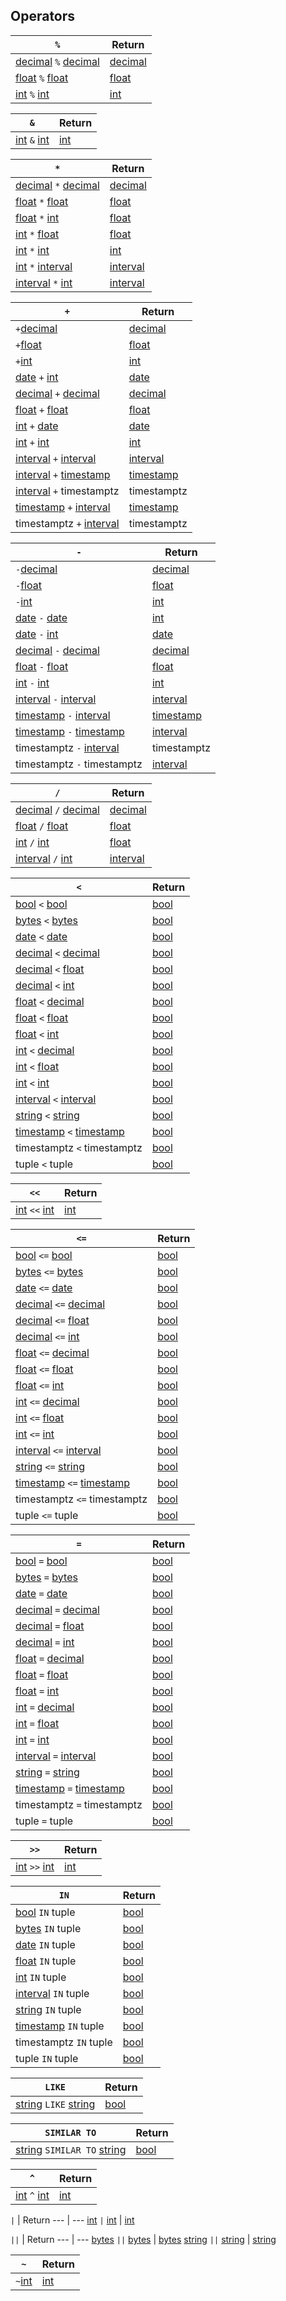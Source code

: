 ## Operators

`%` | Return
--- | ---
[decimal](decimal.html) `%` [decimal](decimal.html) | [decimal](decimal.html)
[float](float.html) `%` [float](float.html) | [float](float.html)
[int](int.html) `%` [int](int.html) | [int](int.html)

`&` | Return
--- | ---
[int](int.html) `&` [int](int.html) | [int](int.html)

`*` | Return
--- | ---
[decimal](decimal.html) `*` [decimal](decimal.html) | [decimal](decimal.html)
[float](float.html) `*` [float](float.html) | [float](float.html)
[float](float.html) `*` [int](int.html) | [float](float.html)
[int](int.html) `*` [float](float.html) | [float](float.html)
[int](int.html) `*` [int](int.html) | [int](int.html)
[int](int.html) `*` [interval](interval.html) | [interval](interval.html)
[interval](interval.html) `*` [int](int.html) | [interval](interval.html)

`+` | Return
--- | ---
`+`[decimal](decimal.html) | [decimal](decimal.html)
`+`[float](float.html) | [float](float.html)
`+`[int](int.html) | [int](int.html)
[date](date.html) `+` [int](int.html) | [date](date.html)
[decimal](decimal.html) `+` [decimal](decimal.html) | [decimal](decimal.html)
[float](float.html) `+` [float](float.html) | [float](float.html)
[int](int.html) `+` [date](date.html) | [date](date.html)
[int](int.html) `+` [int](int.html) | [int](int.html)
[interval](interval.html) `+` [interval](interval.html) | [interval](interval.html)
[interval](interval.html) `+` [timestamp](timestamp.html) | [timestamp](timestamp.html)
[interval](interval.html) `+` timestamptz | timestamptz
[timestamp](timestamp.html) `+` [interval](interval.html) | [timestamp](timestamp.html)
timestamptz `+` [interval](interval.html) | timestamptz

`-` | Return
--- | ---
`-`[decimal](decimal.html) | [decimal](decimal.html)
`-`[float](float.html) | [float](float.html)
`-`[int](int.html) | [int](int.html)
[date](date.html) `-` [date](date.html) | [int](int.html)
[date](date.html) `-` [int](int.html) | [date](date.html)
[decimal](decimal.html) `-` [decimal](decimal.html) | [decimal](decimal.html)
[float](float.html) `-` [float](float.html) | [float](float.html)
[int](int.html) `-` [int](int.html) | [int](int.html)
[interval](interval.html) `-` [interval](interval.html) | [interval](interval.html)
[timestamp](timestamp.html) `-` [interval](interval.html) | [timestamp](timestamp.html)
[timestamp](timestamp.html) `-` [timestamp](timestamp.html) | [interval](interval.html)
timestamptz `-` [interval](interval.html) | timestamptz
timestamptz `-` timestamptz | [interval](interval.html)

`/` | Return
--- | ---
[decimal](decimal.html) `/` [decimal](decimal.html) | [decimal](decimal.html)
[float](float.html) `/` [float](float.html) | [float](float.html)
[int](int.html) `/` [int](int.html) | [float](float.html)
[interval](interval.html) `/` [int](int.html) | [interval](interval.html)

`<` | Return
--- | ---
[bool](bool.html) `<` [bool](bool.html) | [bool](bool.html)
[bytes](bytes.html) `<` [bytes](bytes.html) | [bool](bool.html)
[date](date.html) `<` [date](date.html) | [bool](bool.html)
[decimal](decimal.html) `<` [decimal](decimal.html) | [bool](bool.html)
[decimal](decimal.html) `<` [float](float.html) | [bool](bool.html)
[decimal](decimal.html) `<` [int](int.html) | [bool](bool.html)
[float](float.html) `<` [decimal](decimal.html) | [bool](bool.html)
[float](float.html) `<` [float](float.html) | [bool](bool.html)
[float](float.html) `<` [int](int.html) | [bool](bool.html)
[int](int.html) `<` [decimal](decimal.html) | [bool](bool.html)
[int](int.html) `<` [float](float.html) | [bool](bool.html)
[int](int.html) `<` [int](int.html) | [bool](bool.html)
[interval](interval.html) `<` [interval](interval.html) | [bool](bool.html)
[string](string.html) `<` [string](string.html) | [bool](bool.html)
[timestamp](timestamp.html) `<` [timestamp](timestamp.html) | [bool](bool.html)
timestamptz `<` timestamptz | [bool](bool.html)
tuple `<` tuple | [bool](bool.html)

`<<` | Return
--- | ---
[int](int.html) `<<` [int](int.html) | [int](int.html)

`<=` | Return
--- | ---
[bool](bool.html) `<=` [bool](bool.html) | [bool](bool.html)
[bytes](bytes.html) `<=` [bytes](bytes.html) | [bool](bool.html)
[date](date.html) `<=` [date](date.html) | [bool](bool.html)
[decimal](decimal.html) `<=` [decimal](decimal.html) | [bool](bool.html)
[decimal](decimal.html) `<=` [float](float.html) | [bool](bool.html)
[decimal](decimal.html) `<=` [int](int.html) | [bool](bool.html)
[float](float.html) `<=` [decimal](decimal.html) | [bool](bool.html)
[float](float.html) `<=` [float](float.html) | [bool](bool.html)
[float](float.html) `<=` [int](int.html) | [bool](bool.html)
[int](int.html) `<=` [decimal](decimal.html) | [bool](bool.html)
[int](int.html) `<=` [float](float.html) | [bool](bool.html)
[int](int.html) `<=` [int](int.html) | [bool](bool.html)
[interval](interval.html) `<=` [interval](interval.html) | [bool](bool.html)
[string](string.html) `<=` [string](string.html) | [bool](bool.html)
[timestamp](timestamp.html) `<=` [timestamp](timestamp.html) | [bool](bool.html)
timestamptz `<=` timestamptz | [bool](bool.html)
tuple `<=` tuple | [bool](bool.html)

`=` | Return
--- | ---
[bool](bool.html) `=` [bool](bool.html) | [bool](bool.html)
[bytes](bytes.html) `=` [bytes](bytes.html) | [bool](bool.html)
[date](date.html) `=` [date](date.html) | [bool](bool.html)
[decimal](decimal.html) `=` [decimal](decimal.html) | [bool](bool.html)
[decimal](decimal.html) `=` [float](float.html) | [bool](bool.html)
[decimal](decimal.html) `=` [int](int.html) | [bool](bool.html)
[float](float.html) `=` [decimal](decimal.html) | [bool](bool.html)
[float](float.html) `=` [float](float.html) | [bool](bool.html)
[float](float.html) `=` [int](int.html) | [bool](bool.html)
[int](int.html) `=` [decimal](decimal.html) | [bool](bool.html)
[int](int.html) `=` [float](float.html) | [bool](bool.html)
[int](int.html) `=` [int](int.html) | [bool](bool.html)
[interval](interval.html) `=` [interval](interval.html) | [bool](bool.html)
[string](string.html) `=` [string](string.html) | [bool](bool.html)
[timestamp](timestamp.html) `=` [timestamp](timestamp.html) | [bool](bool.html)
timestamptz `=` timestamptz | [bool](bool.html)
tuple `=` tuple | [bool](bool.html)

`>>` | Return
--- | ---
[int](int.html) `>>` [int](int.html) | [int](int.html)

`IN` | Return
--- | ---
[bool](bool.html) `IN` tuple | [bool](bool.html)
[bytes](bytes.html) `IN` tuple | [bool](bool.html)
[date](date.html) `IN` tuple | [bool](bool.html)
[float](float.html) `IN` tuple | [bool](bool.html)
[int](int.html) `IN` tuple | [bool](bool.html)
[interval](interval.html) `IN` tuple | [bool](bool.html)
[string](string.html) `IN` tuple | [bool](bool.html)
[timestamp](timestamp.html) `IN` tuple | [bool](bool.html)
timestamptz `IN` tuple | [bool](bool.html)
tuple `IN` tuple | [bool](bool.html)

`LIKE` | Return
--- | ---
[string](string.html) `LIKE` [string](string.html) | [bool](bool.html)

`SIMILAR TO` | Return
--- | ---
[string](string.html) `SIMILAR TO` [string](string.html) | [bool](bool.html)

`^` | Return
--- | ---
[int](int.html) `^` [int](int.html) | [int](int.html)

`|` | Return
--- | ---
[int](int.html) `|` [int](int.html) | [int](int.html)

`||` | Return
--- | ---
[bytes](bytes.html) `||` [bytes](bytes.html) | [bytes](bytes.html)
[string](string.html) `||` [string](string.html) | [string](string.html)

`~` | Return
--- | ---
`~`[int](int.html) | [int](int.html)

